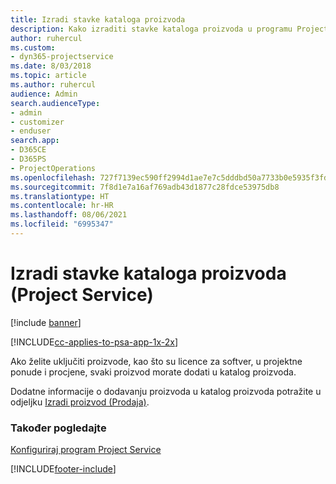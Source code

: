 ```yaml
---
title: Izradi stavke kataloga proizvoda
description: Kako izraditi stavke kataloga proizvoda u programu Project Service
author: ruhercul
ms.custom:
- dyn365-projectservice
ms.date: 8/03/2018
ms.topic: article
ms.author: ruhercul
audience: Admin
search.audienceType:
- admin
- customizer
- enduser
search.app:
- D365CE
- D365PS
- ProjectOperations
ms.openlocfilehash: 727f7139ec590ff2994d1ae7e7c5dddbd50a7733b0e5935f3fd6bdefde713713
ms.sourcegitcommit: 7f8d1e7a16af769adb43d1877c28fdce53975db8
ms.translationtype: HT
ms.contentlocale: hr-HR
ms.lasthandoff: 08/06/2021
ms.locfileid: "6995347"
---
```

# <a name="create-product-catalog-items-project-service"></a>Izradi stavke kataloga proizvoda (Project Service)

[!include [banner](../includes/psa-now-project-operations.md)]

[!INCLUDE[cc-applies-to-psa-app-1x-2x](../includes/cc-applies-to-psa-app-1x-2x.md)]

Ako želite uključiti proizvode, kao što su licence za softver, u projektne ponude i procjene, svaki proizvod morate dodati u katalog proizvoda.  
  
 Dodatne informacije o dodavanju proizvoda u katalog proizvoda potražite u odjeljku [Izradi proizvod (Prodaja)](/dynamics365/sales-enterprise/create-product-sales).  
  
### <a name="see-also"></a>Također pogledajte  
 [Konfiguriraj program Project Service](../psa/configure.md)


[!INCLUDE[footer-include](../includes/footer-banner.md)]